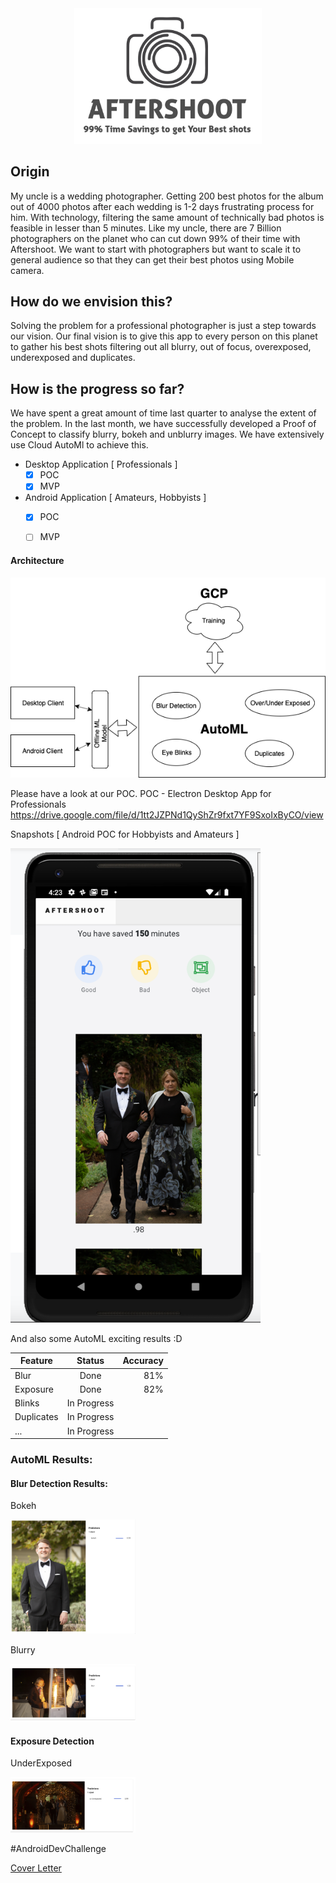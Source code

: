 <div style="text-align:center">
<img src="images/logo.png" 
alt="logo" width="300"/>
</div>

## Origin 
My uncle is a wedding photographer. Getting 200 best photos for the album out of 4000 photos after each wedding is 1-2 days frustrating process for him. With technology, filtering the same amount of technically bad photos is feasible in lesser than 5 minutes. Like my uncle, there are 7 Billion photographers on the planet who can cut down 99% of their time with Aftershoot.
We want to start with photographers but want to scale it to general audience so that they can get their best photos using Mobile camera. 

## How do we envision this?
Solving the problem for a professional photographer is just a step towards our vision. Our final vision is to give this app to every person on this planet to gather his best shots filtering out all blurry, out of focus, overexposed, underexposed and duplicates.

## How is the progress so far?
We have spent a great amount of time last quarter to analyse the extent of the problem. In the last month, we have successfully developed a Proof of Concept to classify blurry, bokeh and unblurry images. We have extensively use Cloud AutoMl to achieve this. 

- Desktop Application [ Professionals ]
  - [x] POC 
  - [x] MVP

- Android Application [ Amateurs, Hobbyists ] 
  - [x] POC 
  - [ ] MVP 


#### Architecture
<img src='images/Architecture.png' alt='architecture'>

Please have a look at our POC.
POC - Electron Desktop App for Professionals 
https://drive.google.com/file/d/1tt2JZPNd1QyShZr9fxt7YF9SxoIxByCO/view

Snapshots [ Android POC for Hobbyists and Amateurs ]
<p>
  <img src='images/Screenshot 2019-12-06 at 4.23.51 PM.png' alt='shots' width='400'>
</p>

And also some AutoML exciting results :D

| Feature       | Status        |Accuracy|
| ------------- |:-------------:| -----:|
| Blur          | Done          | 81%   |
| Exposure      | Done          | 82%   |
| Blinks        | In Progress   |       |
| Duplicates    | In Progress   |       |
| ...           | In Progress   |       |

### AutoML Results:
<h4>Blur Detection Results:</h4>
<p>Bokeh</p>
<img src='./images/1.png' style='max-width: 200px' alt='bokeh'/>
<p>Blurry</p>
<img src='./images/2.png' style='max-width: 200px' alt='blurry'/>
<h4>Exposure Detection</h4>
<p>UnderExposed</p>
<img src='./images/underexposed.png' style='max-width: 200px' alt='underexposed'/>


<p>#AndroidDevChallenge</p>
<a href='https://github.com/aayusharora/Aftershoot/blob/master/cover-letter.md'>Cover Letter</a>
